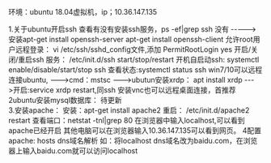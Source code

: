 环境：ubuntu 18.04虚拟机，ip；10.36.147.135

1.关于ubuntu开启ssh
  查看有没有安装ssh服务，ps -ef|grep ssh
        没有 ----->安装apt-get install openssh-server
                      apt-get install openssh-client
  允许root用户远程登录：
        vi /etc/ssh/sshd_config文件,添加 PermitRootLogin yes 
  开启/关闭/重启ssh 服务：
        /etc/init.d/ssh start/stop/restart
  开机自启动ssh:
        systemctl enable/disable/start/stop ssh
        查看状态:systemctl status ssh
  win7/10可以远程连接ubuntu,
        --->cmd：mstsc
        --->ubutun安装xrdp： apt install xrdp
        --->开启:service xrdp restart,同ssh
  安装vnc也可以远程桌面连接，首推荐
2ubuntu安装mysql数据库：
   待更新  
3.安装apache：
   安装：apt-get install apache2
   重启： /etc/init.d/apache2 restart
   查看端口：netstat -tnl|grep 80
   在浏览器中输入localhost,可以看到apache已经开启
   其他电脑可以在浏览器输入10.36.147.135可以看到网页。
4配置apache:
   hosts dns域名解析 如：将localhost dns域名改为baidu.com，在浏览器上输入baidu.com就可以访问localhost

   